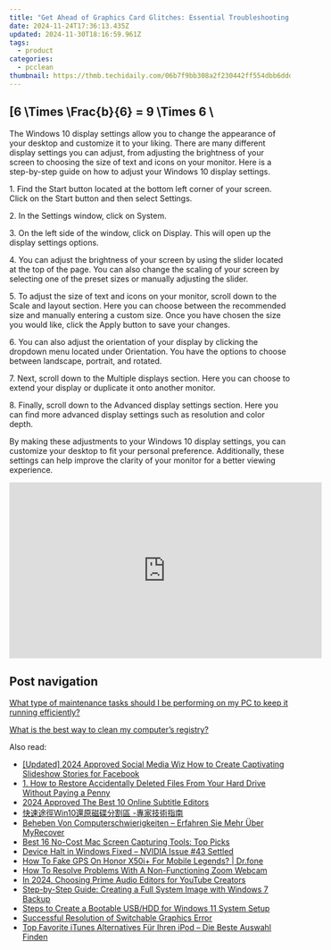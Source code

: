 ```yaml
---
title: "Get Ahead of Graphics Card Glitches: Essential Troubleshooting Steps by YL Software Experts"
date: 2024-11-24T17:36:13.435Z
updated: 2024-11-30T18:16:59.961Z
tags:
  - product
categories:
  - pcclean
thumbnail: https://thmb.techidaily.com/06b7f9bb308a2f230442ff554dbb6dddbc8b32cf4318fa7b79eedb41360cb388.jpg
---
```


## \[6 \Times \Frac{b}{6} = 9 \Times 6 \

The Windows 10 display settings allow you to change the appearance of your desktop and customize it to your liking. There are many different display settings you can adjust, from adjusting the brightness of your screen to choosing the size of text and icons on your monitor. Here is a step-by-step guide on how to adjust your Windows 10 display settings. 

1\. Find the Start button located at the bottom left corner of your screen. Click on the Start button and then select Settings.

2\. In the Settings window, click on System.

3\. On the left side of the window, click on Display. This will open up the display settings options. 

4\. You can adjust the brightness of your screen by using the slider located at the top of the page. You can also change the scaling of your screen by selecting one of the preset sizes or manually adjusting the slider.

5\. To adjust the size of text and icons on your monitor, scroll down to the Scale and layout section. Here you can choose between the recommended size and manually entering a custom size. Once you have chosen the size you would like, click the Apply button to save your changes.

6\. You can also adjust the orientation of your display by clicking the dropdown menu located under Orientation. You have the options to choose between landscape, portrait, and rotated.

7\. Next, scroll down to the Multiple displays section. Here you can choose to extend your display or duplicate it onto another monitor.

8\. Finally, scroll down to the Advanced display settings section. Here you can find more advanced display settings such as resolution and color depth. 

By making these adjustments to your Windows 10 display settings, you can customize your desktop to fit your personal preference. Additionally, these settings can help improve the clarity of your monitor for a better viewing experience.

<!-- affiliate ads begin -->
<iframe width="560" height="315" src="https://www.youtube.com/embed/cC-HtDQVoG0?si=nQcoa7q8q2IL8U0m" title="YouTube video player" frameborder="0" allow="accelerometer; autoplay; clipboard-write; encrypted-media; gyroscope; picture-in-picture; web-share" referrerpolicy="strict-origin-when-cross-origin" allowfullscreen></iframe>
<!-- affiliate ads end -->

## Post navigation

[What type of maintenance tasks should I be performing on my PC to keep it running efficiently?](https://tools.techidaily.com/pcclean/products/)

[What is the best way to clean my computer’s registry?](https://tools.techidaily.com/pcclean/products/)

<ins class="adsbygoogle"
     style="display:block"
     data-ad-format="autorelaxed"
     data-ad-client="ca-pub-7571918770474297"
     data-ad-slot="1223367746"></ins>

<ins class="adsbygoogle"
     style="display:block"
     data-ad-client="ca-pub-7571918770474297"
     data-ad-slot="8358498916"
     data-ad-format="auto"
     data-full-width-responsive="true"></ins>

<span class="atpl-alsoreadstyle">Also read:</span>
<div><ul>
<li><a href="https://facebook-video-content.techidaily.com/updated-2024-approved-social-media-wiz-how-to-create-captivating-slideshow-stories-for-facebook/"><u>[Updated] 2024 Approved Social Media Wiz How to Create Captivating Slideshow Stories for Facebook</u></a></li>
<li><a href="https://win-hot.techidaily.com/1-how-to-restore-accidentally-deleted-files-from-your-hard-drive-without-paying-a-penny/"><u>1. How to Restore Accidentally Deleted Files From Your Hard Drive Without Paying a Penny</u></a></li>
<li><a href="https://some-tips.techidaily.com/2024-approved-the-best-10-online-subtitle-editors/"><u>2024 Approved The Best 10 Online Subtitle Editors</u></a></li>
<li><a href="https://win-hot.techidaily.com/1728475752490-win10/"><u>快速途徑Win10還原磁碟分割區 -專家技術指南</u></a></li>
<li><a href="https://win-hot.techidaily.com/beheben-von-computerschwierigkeiten-erfahren-sie-mehr-uber-myrecover/"><u>Beheben Von Computerschwierigkeiten – Erfahren Sie Mehr Über MyRecover</u></a></li>
<li><a href="https://some-guidance.techidaily.com/best-16-no-cost-mac-screen-capturing-tools-top-picks/"><u>Best 16 No-Cost Mac Screen Capturing Tools: Top Picks</u></a></li>
<li><a href="https://graphic-issues.techidaily.com/device-halt-in-windows-fixed-nvidia-issue-43-settled/"><u>Device Halt in Windows Fixed – NVIDIA Issue #43 Settled</u></a></li>
<li><a href="https://fake-location.techidaily.com/how-to-fake-gps-on-honor-x50iplus-for-mobile-legends-drfone-by-drfone-virtual-android/"><u>How To Fake GPS On Honor X50i+ For Mobile Legends? | Dr.fone</u></a></li>
<li><a href="https://techno-recovery.techidaily.com/how-to-resolve-problems-with-a-non-functioning-zoom-webcam/"><u>How To Resolve Problems With A Non-Functioning Zoom Webcam</u></a></li>
<li><a href="https://youtube-tips.techidaily.com/24-choosing-prime-audio-editors-for-youtube-creators/"><u>In 2024, Choosing Prime Audio Editors for YouTube Creators</u></a></li>
<li><a href="https://win-hot.techidaily.com/step-by-step-guide-creating-a-full-system-image-with-windows-7-backup/"><u>Step-by-Step Guide: Creating a Full System Image with Windows 7 Backup</u></a></li>
<li><a href="https://win-hot.techidaily.com/steps-to-create-a-bootable-usbhdd-for-windows-11-system-setup/"><u>Steps to Create a Bootable USB/HDD for Windows 11 System Setup</u></a></li>
<li><a href="https://graphic-issues.techidaily.com/successful-resolution-of-switchable-graphics-error/"><u>Successful Resolution of Switchable Graphics Error</u></a></li>
<li><a href="https://win-hot.techidaily.com/top-favorite-itunes-alternatives-fur-ihren-ipod-die-beste-auswahl-finden/"><u>Top Favorite iTunes Alternatives Für Ihren iPod – Die Beste Auswahl Finden</u></a></li>
</ul></div>

